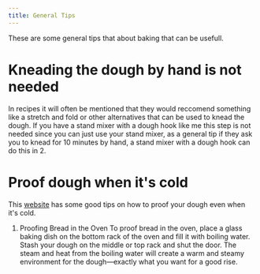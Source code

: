 ```yaml
---
title: General Tips
---
```


These are some general tips that about baking that can be usefull.
# Kneading the dough by hand is not needed
In recipes it will often be mentioned that they would reccomend something like a stretch and fold or other alternatives that can be used to knead the dough.
If you have a stand mixer with a dough hook like me this step is not needed since you can just use your stand mixer, as a general tip if they ask you to knead for 10 minutes by hand, a stand mixer with a dough hook can do this in 2.
# Proof dough when it's cold
This [website](https://www.tasteofhome.com/article/how-to-proof-bread-when-its-cold-outside-and-inside/) has some good tips on how to proof your dough even when it's cold.

1. Proofing Bread in the Oven
   To proof bread in the oven, place a glass baking dish on the bottom rack of the oven and fill it with boiling water. Stash your dough on the middle or top rack and shut the door. The steam and heat from the boiling water will create a warm and steamy environment for the dough—exactly what you want for a good rise.
